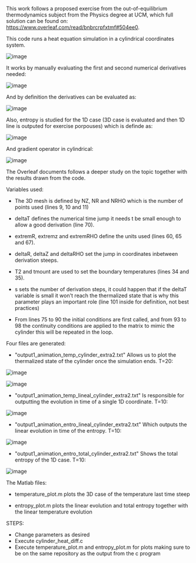 This work follows a proposed exercise from the out-of-equilibrium thermodynamics subject from the Physics degree at UCM, which full solution can be found on: https://www.overleaf.com/read/bnbrcrpfxtmf#504ee0. 

This code runs a heat equation simulation in a cylindrical coordinates system. 

![image](https://github.com/user-attachments/assets/d48d9224-87d1-4402-83bd-941e4c333aa1)

It works by manually evaluating the first and second numerical derivatives needed:

![image](https://github.com/user-attachments/assets/8594882b-bc60-49d2-b973-13b359caeef1)

And by definition the derivatives can be evaluated as:

![image](https://github.com/user-attachments/assets/72f2dfcc-e6b3-4e85-81f6-34d1b4913158)

Also, entropy is studied for the 1D case (3D case is evaluated and then 1D line is outputed for exercise porpouses) which is definde as:

![image](https://github.com/user-attachments/assets/1158dc29-08de-446b-95a8-8f76e3f4a7ca)

And gradient operator in cylindrical:

![image](https://github.com/user-attachments/assets/a98cd5be-0ebe-4e5c-a851-3e417b816115)

The Overleaf documents follows a deeper study on the topic together with the results drawn from the code.

Variables used:

- The 3D mesh is defined by NZ, NR and NRHO which is the number of points used (lines 9, 10 and 11)

- deltaT defines the numerical time jump it needs t be small enough to allow a good derivation (line 70). 

- extremR, extremz and extremRHO define the units used (lines 60, 65 and 67).

- deltaR, deltaZ and deltaRHO set the jump in coordinates inbetween derivation steeps.

- T2 and tmount are used to set the boundary temperatures (lines 34 and 35).

- s sets the number of derivation steps, it could happen that if the deltaT variable is small it won't reach the thermalized state that is why this parameter plays an important role (line 101 inside for definition, not best practices)

- From lines 75 to 90 the initial conditions are first called, and from 93 to 98 the continuity conditions are applied to the matrix to mimic the cylinder this will be repeated in the loop.


Four files are generated: 

- "output1_animation_temp_cylinder_extra2.txt" Allows us to plot the thermalized state of the cylinder once the simulation ends. T=20:

![image](https://github.com/user-attachments/assets/87a81883-4955-414a-bafb-b0d912b43754)

![image](https://github.com/user-attachments/assets/7589ab4a-9f56-429d-a502-b0a60e264b43)


- "output1_animation_temp_lineal_cylinder_extra2.txt" Is responsible for outputting the evolution in time of a single 1D coordinate. T=10:

![image](https://github.com/user-attachments/assets/2e9ab7a4-4830-49bc-a615-e9d3a802fb64)

- "output1_animation_entro_lineal_cylinder_extra2.txt" Which outputs the linear evolution in time of the entropy. T=10:

![image](https://github.com/user-attachments/assets/b61eef6f-a6c8-43a1-9310-93f413f20767)

- "output1_animation_entro_total_cylinder_extra2.txt" Shows the total entropy of the 1D case. T=10:

![image](https://github.com/user-attachments/assets/40dfe413-7c1f-4243-8369-ddf8fd2ab787)

The Matlab files:

- temperature_plot.m plots the 3D case of the temperature last time steep

- entropy_plot.m plots the linear evolution and total entropy together with the linear temperature evolution

STEPS:
- Change parameters as desired
- Execute cylinder_heat_diff.c
- Execute temperature_plot.m and entropy_plot.m for plots making sure to be on the same repository as the output from the c program
